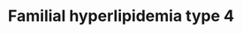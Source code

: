 ---
annotations:
- type: Disease Ontology
  value: familial hyperlipidemia
- type: Pathway Ontology
  value: disease pathway
- type: Disease Ontology
  value: hyperlipoproteinemia type IV
authors:
- UlasBabayigit
- Egonw
communities:
- RareDiseases
description: Familial hyperlipidemias are classified according to the Fredrickson
  classification. Type IV familial hyperlipidemia is also known as familial hypertriglyceridemia.
  Typ IV is mostly linked to in increased VLDL within the blood. This is from both
  an increased production as well as a decreased elimination of VLDL.  The increased
  production is caused by mutations of GCKR. This gene inhibits glucokinase, which
  would lead to less triglycerides produced in the liver. These triglycerides would
  then increase the amount of VLDL in the blood. Mutations in GCKR would therefore
  lead to increased VLDL.  A decreased elimination is caused by APOA5. APOA5 plays
  a role in the hydrolysis of VDLD by LPL. Mutations in this gene would therefore
  lead to a decrease of this hydrolysis.
last-edited: 2021-06-20
organisms:
- Homo sapiens
redirect_from:
- /index.php/Pathway:WP5111
- /instance/WP5111
schema-jsonld:
- '@context': https://schema.org/
  '@id': https://wikipathways.github.io/pathways/WP5111.html
  '@type': Dataset
  creator:
    '@type': Organization
    name: WikiPathways
  description: Familial hyperlipidemias are classified according to the Fredrickson
    classification. Type IV familial hyperlipidemia is also known as familial hypertriglyceridemia.
    Typ IV is mostly linked to in increased VLDL within the blood. This is from both
    an increased production as well as a decreased elimination of VLDL.  The increased
    production is caused by mutations of GCKR. This gene inhibits glucokinase, which
    would lead to less triglycerides produced in the liver. These triglycerides would
    then increase the amount of VLDL in the blood. Mutations in GCKR would therefore
    lead to increased VLDL.  A decreased elimination is caused by APOA5. APOA5 plays
    a role in the hydrolysis of VDLD by LPL. Mutations in this gene would therefore
    lead to a decrease of this hydrolysis.
  keywords:
  - APOA5
  - Triglyceride
  - APOA4
  - PDIA2
  - HDL
  - Acyl-CoA synthetase
  - LIPC
  - LDL
  - APOA1
  - MTTP
  - LPL
  - GCKR
  - Lipoprotein
  - Familial hypertriglyceridemia
  - APOA2
  - FAS
  - Acyl-CoA
  - VLDL
  - Glucokinase
  - LDLR
  - Familial hyperlipidemia
  - IDL
  - Phospholipid
  - APOC2
  - Fatty acid
  - GPIHBP1
  - LRP1
  - CETP
  - Malonyl-CoA
  - LCAT
  - Cholesterol
  - SEL1L
  - PLTP
  - DGAT2
  - LMF1
  license: CC0
  name: Familial hyperlipidemia type 4
seo: CreativeWork
title: Familial hyperlipidemia type 4
wpid: WP5111
---